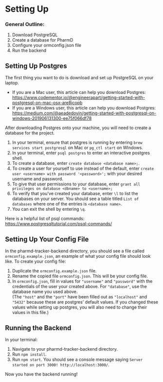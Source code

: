 # Setting Up

### General Outline:
1. Download PostgreSQL
2. Create a database for PharmD
3. Configure your ormconfig.json file
4. Run the backend

## Setting Up Postgres

The first thing you want to do is download and set up PostgreSQL on your laptop.

- If you are a Mac user, this article can help you download Postgres:  
https://www.codementor.io/@engineerapart/getting-started-with-postgresql-on-mac-osx-are8jcopb
- If you are a Windows user, this article can help you download Postgres:  
https://medium.com/@aeadedoyin/getting-started-with-postgresql-on-windows-201906131300-ee75f066df78

After downloading Postgres onto your machine, you will need to create a database for the project.
1. In your terminal, ensure that postgres is running by entering `brew services start postgresql` on Mac or `pg_ctl start` on WIndows. 
1. In your terminal, enter `psql postgres` to enter an interactive postgres shell.
2. To create a database, enter `create database <database name>;`.
3. To create a user for yourself to use instead of the default, enter `create user <username> with password '<password>';` with your desired username and password.
4. To give that user permissions to your database, enter `grant all privileges on database <dbname> to <username>;`
5. To verify that you've created your database, enter `\l` to list the databases on your server. You should see a table titled `List of databases` where one of the entries is  `<database name>`.
6. You can exit the shell by entering `\q`.

Here is a helpful list of psql commands: https://www.postgresqltutorial.com/psql-commands/

## Setting Up Your Config File

In the pharmd-tracker-backend directory, you should see a file called `ormconfig.example.json`, an example of what your config file should look like.
To create your config file:
1. Duplicate the `ormconfig.example.json` file.
2. Rename the copied file `ormconfig.json`. This will be your config file.
3. In `ormconfig.json`, fill in values for `"username"` and `"password"` with the credentials of the user your created above. 
For `"database"`, use the database name you used above.   
(The `"host"` and the `"port"` have been filled out as `"localhost"` and `"5432"` because these are postgres' default values. 
If you changed these values while setting up postgres, you will also need to change their values in this file.)

## Running the Backend

In your terminal:
1. Navigate to your pharmd-tracker-backend directory.
2. Run `npm install`.
3. Run `npm start`. You should see a console message saying `Server started on port 3000! http://localhost:3000/`.

Now you have the backend running!
